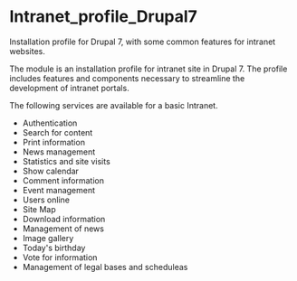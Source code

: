 # Intranet_profile_Drupal7
Installation profile for Drupal 7, with some common features for intranet websites.

The module is an installation profile for intranet site in Drupal 7.
The profile includes features and components necessary to streamline the development of intranet portals.

The following services are available for a basic Intranet.

- Authentication<br/>
- Search for content<br/>
- Print information<br/>
- News management<br/>
- Statistics and site visits<br/>
- Show calendar<br/>
- Comment information<br/>
- Event management<br/>
- Users online<br/>
- Site Map<br/>
- Download information<br/>
- Management of news<br/>
- Image gallery<br/>
- Today's birthday<br/>
- Vote for information<br/>
- Management of legal bases and scheduleas<br/>
